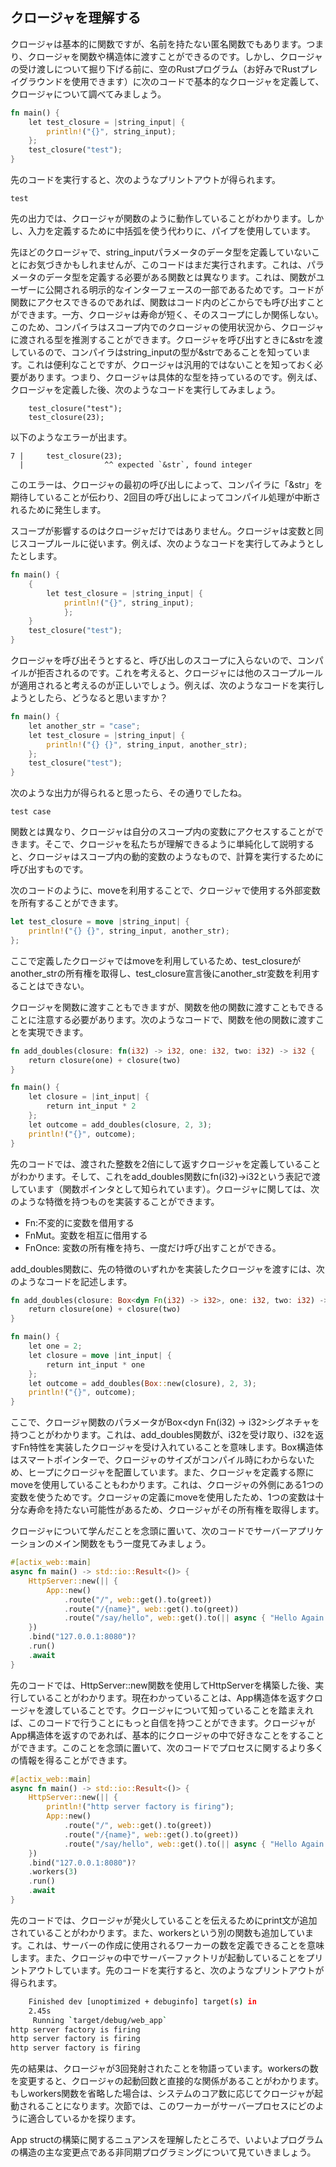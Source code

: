 ## クロージャを理解する

クロージャは基本的に関数ですが、名前を持たない匿名関数でもあります。つまり、クロージャを関数や構造体に渡すことができるのです。しかし、クロージャの受け渡しについて掘り下げる前に、空のRustプログラム（お好みでRustプレイグラウンドを使用できます）に次のコードで基本的なクロージャを定義して、クロージャについて調べてみましょう。

```rust
fn main() {
    let test_closure = |string_input| {
        println!("{}", string_input);
    };
    test_closure("test");
}
```

先のコードを実行すると、次のようなプリントアウトが得られます。

```
test
```

先の出力では、クロージャが関数のように動作していることがわかります。しかし、入力を定義するために中括弧を使う代わりに、パイプを使用しています。

先ほどのクロージャで、string_inputパラメータのデータ型を定義していないことにお気づきかもしれませんが、このコードはまだ実行されます。これは、パラメータのデータ型を定義する必要がある関数とは異なります。これは、関数がユーザーに公開される明示的なインターフェースの一部であるためです。コードが関数にアクセスできるのであれば、関数はコード内のどこからでも呼び出すことができます。一方、クロージャは寿命が短く、そのスコープにしか関係しない。このため、コンパイラはスコープ内でのクロージャの使用状況から、クロージャに渡される型を推測することができます。クロージャを呼び出すときに&strを渡しているので、コンパイラはstring_inputの型が&strであることを知っています。これは便利なことですが、クロージャは汎用的ではないことを知っておく必要があります。つまり、クロージャは具体的な型を持っているのです。例えば、クロージャを定義した後、次のようなコードを実行してみましょう。

```
    test_closure("test");
    test_closure(23);
```

以下のようなエラーが出ます。

```
7 |     test_closure(23);
  |                  ^^ expected `&str`, found integer
```

このエラーは、クロージャの最初の呼び出しによって、コンパイラに「&str」を期待していることが伝わり、2回目の呼び出しによってコンパイル処理が中断されるために発生します。

スコープが影響するのはクロージャだけではありません。クロージャは変数と同じスコープルールに従います。例えば、次のようなコードを実行してみようとしたとします。

```rust
fn main() {
    {
        let test_closure = |string_input| {
            println!("{}", string_input);
            };
    }
    test_closure("test");
}
```

クロージャを呼び出そうとすると、呼び出しのスコープに入らないので、コンパイルが拒否されるのです。これを考えると、クロージャには他のスコープルールが適用されると考えるのが正しいでしょう。例えば、次のようなコードを実行しようとしたら、どうなると思いますか？

```rust
fn main() {
    let another_str = "case";
    let test_closure = |string_input| {
        println!("{} {}", string_input, another_str);
    };
    test_closure("test");
}
```

次のような出力が得られると思ったら、その通りでしたね。

```
test case
```

関数とは異なり、クロージャは自分のスコープ内の変数にアクセスすることができます。そこで、クロージャを私たちが理解できるように単純化して説明すると、クロージャはスコープ内の動的変数のようなもので、計算を実行するために呼び出すものです。

次のコードのように、moveを利用することで、クロージャで使用する外部変数を所有することができます。

```rust
let test_closure = move |string_input| {
    println!("{} {}", string_input, another_str);
};
```

ここで定義したクロージャではmoveを利用しているため、test_closureがanother_strの所有権を取得し、test_closure宣言後にanother_str変数を利用することはできない。

クロージャを関数に渡すこともできますが、関数を他の関数に渡すこともできることに注意する必要があります。次のようなコードで、関数を他の関数に渡すことを実現できます。

```rust
fn add_doubles(closure: fn(i32) -> i32, one: i32, two: i32) -> i32 {
    return closure(one) + closure(two)
}

fn main() {
    let closure = |int_input| {
        return int_input * 2
    };
    let outcome = add_doubles(closure, 2, 3);
    println!("{}", outcome);
}
```

先のコードでは、渡された整数を2倍にして返すクロージャを定義していることがわかります。そして、これをadd_doubles関数にfn(i32)->i32という表記で渡しています（関数ポインタとして知られています）。クロージャに関しては、次のような特徴を持つものを実装することができます。

- Fn:不変的に変数を借用する
- FnMut。変数を相互に借用する
- FnOnce: 変数の所有権を持ち、一度だけ呼び出すことができる。

add_doubles関数に、先の特徴のいずれかを実装したクロージャを渡すには、次のようなコードを記述します。

```rust
fn add_doubles(closure: Box<dyn Fn(i32) -> i32>, one: i32, two: i32) -> i32 {
    return closure(one) + closure(two)
}

fn main() {
    let one = 2;
    let closure = move |int_input| {
        return int_input * one
    };
    let outcome = add_doubles(Box::new(closure), 2, 3);
    println!("{}", outcome);
}
```

ここで、クロージャ関数のパラメータがBox<dyn Fn(i32) -> i32>シグネチャを持つことがわかります。これは、add_doubles関数が、i32を受け取り、i32を返すFn特性を実装したクロージャを受け入れていることを意味します。Box構造体はスマートポインターで、クロージャのサイズがコンパイル時にわからないため、ヒープにクロージャを配置しています。また、クロージャを定義する際にmoveを使用していることもわかります。これは、クロージャの外側にある1つの変数を使うためです。クロージャの定義にmoveを使用したため、1つの変数は十分な寿命を持たない可能性があるため、クロージャがその所有権を取得します。

クロージャについて学んだことを念頭に置いて、次のコードでサーバーアプリケーションのメイン関数をもう一度見てみましょう。

```rust
#[actix_web::main]
async fn main() -> std::io::Result<()> {
    HttpServer::new(|| {
        App::new()
            .route("/", web::get().to(greet))
            .route("/{name}", web::get().to(greet))
            .route("/say/hello", web::get().to(|| async { "Hello Again!" }))
    })
    .bind("127.0.0.1:8080")?
    .run()
    .await
}
```

先のコードでは、HttpServer::new関数を使用してHttpServerを構築した後、実行していることがわかります。現在わかっていることは、App構造体を返すクロージャを渡していることです。クロージャについて知っていることを踏まえれば、このコードで行うことにもっと自信を持つことができます。クロージャがApp構造体を返すのであれば、基本的にクロージャの中で好きなことをすることができます。このことを念頭に置いて、次のコードでプロセスに関するより多くの情報を得ることができます。

```rust
#[actix_web::main]
async fn main() -> std::io::Result<()> {
    HttpServer::new(|| {
        println!("http server factory is firing");
        App::new()
            .route("/", web::get().to(greet))
            .route("/{name}", web::get().to(greet))
            .route("/say/hello", web::get().to(|| async { "Hello Again!" }))
    })
    .bind("127.0.0.1:8080")?
    .workers(3)
    .run()
    .await
}
```

先のコードでは、クロージャが発火していることを伝えるためにprint文が追加されていることがわかります。また、workersという別の関数も追加しています。これは、サーバーの作成に使用されるワーカーの数を定義できることを意味します。また、クロージャの中でサーバーファクトリが起動していることをプリントアウトしています。先のコードを実行すると、次のようなプリントアウトが得られます。

```bash
    Finished dev [unoptimized + debuginfo] target(s) in 
    2.45s
     Running `target/debug/web_app`
http server factory is firing
http server factory is firing
http server factory is firing
```

先の結果は、クロージャが3回発射されたことを物語っています。workersの数を変更すると、クロージャの起動回数と直接的な関係があることがわかります。もしworkers関数を省略した場合は、システムのコア数に応じてクロージャが起動されることになります。次節では、このワーカーがサーバープロセスにどのように適合しているかを探ります。

App structの構築に関するニュアンスを理解したところで、いよいよプログラムの構造の主な変更点である非同期プログラミングについて見ていきましょう。
